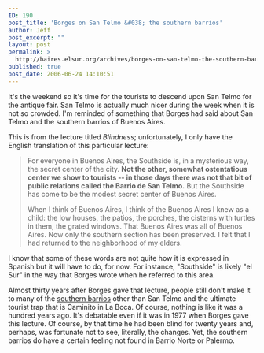 ```yaml
---
ID: 190
post_title: 'Borges on San Telmo &#038; the southern barrios'
author: Jeff
post_excerpt: ""
layout: post
permalink: >
  http://baires.elsur.org/archives/borges-on-san-telmo-the-southern-barrios/
published: true
post_date: 2006-06-24 14:10:51
---
```

It's the weekend so it's time for the tourists to descend upon San Telmo for the antique fair. San Telmo is actually much nicer during the week when it is not so crowded. I'm reminded of  something that Borges had said about San Telmo and the southern barrios of Buenos Aires. 

This is from the lecture titled <em>Blindness</em>; unfortunately, I only have the English translation of this particular lecture:

<blockquote>
For everyone in Buenos Aires, the Southside is, in a mysterious way, the secret center of the city. <strong>Not the other, somewhat ostentatious center we show to tourists -- in those days there was not that bit of public relations called the Barrio de San Telmo.</strong> But the Southside has come to be the modest secret center of Buenos Aires.

When I think of Buenos Aires, I think of the Buenos Aires I knew as a child: the low houses, the patios, the porches, the cisterns with turtles in them, the grated windows. That Buenos Aires was all of Buenos Aires. Now only the southern section has been preserved. I felt that I had returned to the neighborhood of my elders.
</blockquote>


I know that some of these words are not quite how it is expressed in Spanish but it will have to do, for now. For instance, "Southside" is likely "el Sur" in the way that Borges wrote when he referred to this area.   

Almost thirty years after Borges gave that lecture, people still don't make it to many of the <a href="http://baires.elsur.org/archives/barracas/">southern barrios</a> other than San Telmo and the ultimate tourist trap that is Caminito in La Boca. Of course, nothing is like it was a hundred years ago. It's debatable even if it was in 1977 when Borges gave this lecture. Of course, by that time he had been blind for twenty years and, perhaps, was fortunate not to see, literally, the changes. Yet, the southern barrios do have a certain feeling not found in Barrio Norte or Palermo.
